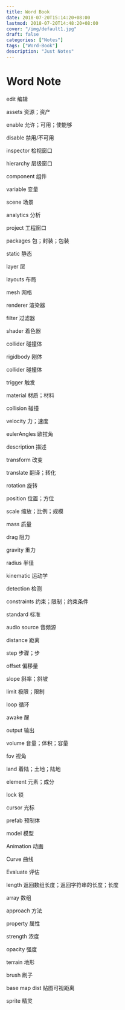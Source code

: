 ```yaml
---
title: Word Book
date: 2018-07-20T15:14:20+08:00
lastmod: 2018-07-20T14:48:20+08:00
cover: "/img/default1.jpg"
draft: false
categories: ["Notes"]
tags: ["Word-Book"]
description: "Just Notes"
---
```


# Word Note

edit	编辑

assets	资源；资产

enable	允许；可用；使能够

disable	禁用/不可用

inspector	检视窗口

hierarchy	层级窗口

component	组件

variable	变量

scene	场景

analytics	分析

project	工程窗口

packages	包；封装；包装

static	静态

layer	层

layouts	布局

mesh	网格

renderer	渲染器

filter	过滤器

shader	着色器 

collider	碰撞体

rigidbody	刚体

collider	碰撞体

trigger	触发

material	材质；材料

collision	碰撞

velocity	力；速度

eulerAngles	欧拉角

description	描述

transform	改变

translate	翻译；转化

rotation	旋转

position	位置；方位

scale	缩放；比例；规模 

mass	质量

drag	阻力

gravity	重力

radius	半径

kinematic	运动学

detection	检测

constraints	约束；限制；约束条件

standard	标准

audio source	音频源

distance	距离

step	步骤；步

offset	偏移量

slope	斜率；斜坡

limit	极限；限制

loop 循环

awake 醒

output	输出

volume 音量；体积；容量

fov 视角

land 着陆；土地；陆地

element	元素；成分

lock	锁

cursor	光标

prefab	预制体

model	模型

Animation	动画

Curve	曲线

Evaluate	评估

length	返回数组长度；返回字符串的长度；长度

array 数组

approach	方法

property	属性

strength	浓度

opacity	强度

terrain 地形

brush 刷子

base map dist 贴图可视距离

sprite	精灵


